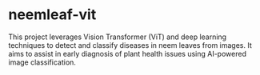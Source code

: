 # neemleaf-vit
This project leverages Vision Transformer (ViT) and deep learning techniques to detect and classify diseases in neem leaves from images. It aims to assist in early diagnosis of plant health issues using AI-powered image classification.
